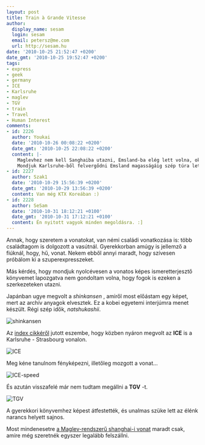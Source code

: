 ```yaml
---
layout: post
title: Train à Grande Vitesse
author:
  display_name: sesam
  login: sesam
  email: petersz@me.com
  url: http://sesam.hu
date: '2010-10-25 21:52:47 +0200'
date_gmt: '2010-10-25 19:52:47 +0200'
tags:
- express
- geek
- germany
- ICE
- Karlsruhe
- maglev
- TGV
- train
- Travel
- Human Interest
comments:
- id: 2226
  author: Youkai
  date: '2010-10-26 00:08:22 +0200'
  date_gmt: '2010-10-25 22:08:22 +0200'
  content: |-
    Maglevhez nem kell Sanghaiba utazni, Emsland-ba elég lett volna, ok nem kereskedelmi járat, de tudtommal fel lehet rá ülni a tesztpályán, vagy titkon vágyódsz vissza Ázsiába? :P
    Mondjuk Karlsruhe-ből felvergődni Emsland magasságáig szép túra lett volna. Vonatozni én is szerettem, de valahogy a MÁV elvette tőlem a kedvemet, de ezzel gondolom nem vagyon egyedül :(
- id: 2227
  author: Szak1
  date: '2010-10-29 15:56:39 +0200'
  date_gmt: '2010-10-29 13:56:39 +0200'
  content: Van még KTX Koreában :)
- id: 2228
  author: SeSam
  date: '2010-10-31 18:12:21 +0100'
  date_gmt: '2010-10-31 17:12:21 +0100'
  content: Én nyitott vagyok minden megoldásra. :]
---
```


Annak, hogy szeretem a vonatokat, van némi családi vonatkozása is: több családtagom is dolgozott a vasútnál. Gyerekkorban amúgy is jellemző a fiúknál, hogy, hű, vonat. Nekem ebből annyi maradt, hogy szívesen próbálom ki a szuperexpresszeket.

Más kérdés, hogy mondjuk nyolcévesen a vonatos képes ismeretterjesztő könyvemet lapozgatva nem gondoltam volna, hogy fogok is ezeken a szerkezeteken utazni.

Japánban ugye megvolt a _shinkansen_ , amiről most előástam egy képet, mert az archív anyagok elvesztek. Ez a kobei egyetemi interjúmra menet készült. Régi szép idők, _natshukashii_.

![shinkansen](http://img.skitch.com/20101025-pie88rsnp4ijyn3tnm12utuwwd.jpg)

Az [index cikkéről](http://index.hu/tech/2010/09/30/a_leggyorsabb_vonat) jutott eszembe, hogy közben nyáron megvolt az **ICE** is a Karlsruhe - Strasbourg vonalon.

![ICE](http://img.skitch.com/20101025-jaxmqriqjwprasrnbe1i9in76i.jpg)

Meg kéne tanulnom fényképezni, illetőleg mozgott a vonat...

![ICE-speed](http://img.skitch.com/20101025-meqnm3xwuc8hr4jp5ryps9djnm.jpg)

És azután visszafelé már nem tudtam megállni a **TGV** -t.

![TGV](http://img.skitch.com/20101025-gag3ykbf8j9ja7jqkrqw4ua3b3.jpg)

A gyerekkori könyvemhez képest átfestették, és unalmas szüke lett az élénk narancs helyett sajnos.

Most mindenesetre [a Maglev-rendszerű shanghai-i vonat](http://www.smtdc.com/en) maradt csak, amire még szeretnék egyszer legalább felszállni.
